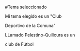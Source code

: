 #Tema seleccionado

Mi tema elegido es un "Club 

Deportivo de la Comuna"

LLamado Pelestino-Quilicura es un 

club de Fútbol 